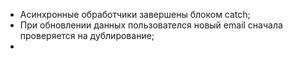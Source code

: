 - Асинхронные обработчики завершены блоком catch;
- При обновлении данных пользователся новый email сначала проверяется на дублирование;
- 
